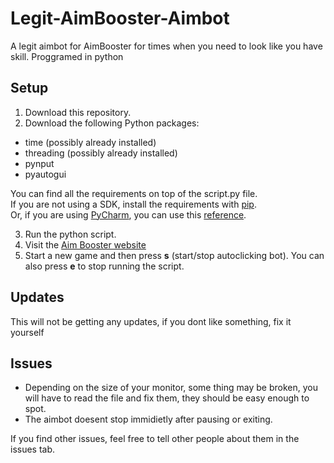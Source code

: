 # Legit-AimBooster-Aimbot  
A legit aimbot for AimBooster for times when you need to look like you have skill. Proggramed in python  

## Setup  

1. Download this repository.  
2. Download the following Python packages:  
  - time (possibly already installed)
  - threading (possibly already installed)
  - pynput
  - pyautogui

  You can find all the requirements on top of the script.py file.  
  If you are not using a SDK, install the requirements with [pip](https://pip.pypa.io/en/stable/installing/).  
  Or, if you are using [PyCharm](https://www.jetbrains.com/pycharm/), you can use this [reference](https://www.jetbrains.com/help/pycharm/installing-uninstalling-and-upgrading-packages.html).

3. Run the python script.  
4. Visit the [Aim Booster website](http://www.aimbooster.com/)
5. Start a new game and then press **s** (start/stop autoclicking bot). You can also press **e** to stop running the script.  

## Updates  
This will not be getting any updates, if you dont like something, fix it yourself  

## Issues  
- Depending on the size of your monitor, some thing may be broken, you will have to read the file and fix them, they should be easy enough to spot. 
- The aimbot doesent stop immidietly after pausing or exiting.  

If you find other issues, feel free to tell other people about them in the issues tab.
